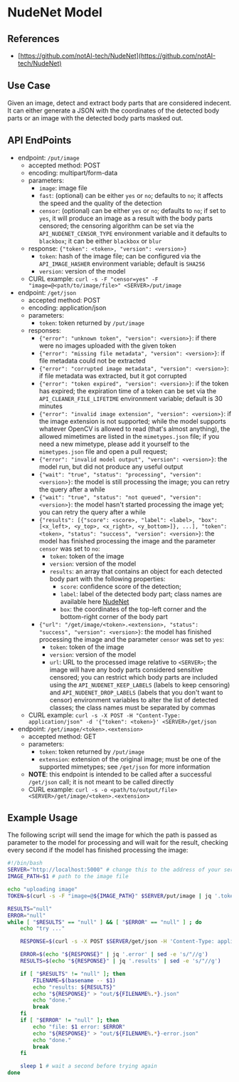 # NudeNet Model #

## References ##

- [https://github.com/notAI-tech/NudeNet](https://github.com/notAI-tech/NudeNet)

## Use Case ##

Given an image, detect and extract body parts that are considered indecent. It can either generate a JSON with the coordinates of the detected body parts or an image with the detected body parts masked out.

## API EndPoints ##

- endpoint: `/put/image`
    - accepted method: POST
    - encoding: multipart/form-data
    - parameters:
        - `image`: image file
        - `fast`: (optional) can be either `yes` or `no`; defaults to `no`; it affects the speed and the quality of the detection
        - `censor`: (optional) can be either `yes` or `no`; defaults to `no`; if set to `yes`, it will produce an image as a result with the body parts censored; the censoring algorithm can be set via the `API_NUDENET_CENSOR_TYPE` environment variable and it defaults to `blackbox`; it can be either `blackbox` or `blur`
    - response: `{"token": <token>, "version": <version>}`
        - `token`: hash of the image file; can be configured via the `API_IMAGE_HASHER` environment variable; default is `SHA256`
        - `version`: version of the model
    - CURL example: `curl -s -F "censor=yes" -F "image=@<path/to/image/file>" <SERVER>/put/image`
- endpoint: `/get/json`
    - accepted method: POST
    - encoding: application/json
    - parameters:
        - `token`: token returned by `/put/image`
    - responses:
        - `{"error": "unknown token", "version": <version>}`: if there were no images uploaded with the given token
        - `{"error": "missing file metadata", "version": <version>}`: if file metadata could not be extracted
        - `{"error": "corrupted image metadata", "version": <version>}`: if file metadata was extracted, but it got corrupted
        - `{"error": "token expired", "version": <version>}`: if the token has expired; the expiration time of a token can be set via the `API_CLEANER_FILE_LIFETIME` environment variable; default is 30 minutes
        - `{"error": "invalid image extension", "version": <version>}`: if the image extension is not supported; while the model supports whatever OpenCV is allowed to read (that's almost anything), the allowed mimetimes are listed in the `mimetypes.json` file; if you need a new mimetype, please add it yourself to the `mimetypes.json` file and open a pull request;
        - `{"error": "invalid model output", "version": <version>}`: the model run, but did not produce any useful output
        - `{"wait": "true", "status": "processing", "version": <version>}`: the model is still processing the image; you can retry the query after a while
        - `{"wait": "true", "status": "not queued", "version": <version>}`: the model hasn't started processing the image yet; you can retry the query after a while
        - `{"results": [{"score": <score>, "label": <label>, "box": [<x_left>, <y_top>, <x_right>, <y_bottom>]}, ...], "token": <token>, "status": "success", "version": <version>}`: the model has finished processing the image and the parameter `censor` was set to `no`:
            - `token`: token of the image
            - `version`: version of the model
            - `results`: an array that contains an object for each detected body part with the following properties:
                - `score`: confidence score of the detection;
                - `label`: label of the detected body part; class names are available here [NudeNet](https://github.com/notAI-tech/NudeNet)
                - `box`: the coordinates of the top-left corner and the bottom-right corner of the body part
        - `{"url": "/get/image/<token>.<extension>, "status": "success", "version": <version>}`: the model has finished processing the image and the parameter `censor` was set to `yes`:
            - `token`: token of the image
            - `version`: version of the model
            - `url`: URL to the processed image relative to `<SERVER>`; the image will have any body parts considered sensitive censored; you can restrict which body parts are included using the `API_NUDENET_KEEP_LABELS` (labels to keep censoring) and `API_NUDENET_DROP_LABELS` (labels that you don't want to censor) environment variables to alter the list of detected classes; the class names must be separated by commas
    - CURL example: `curl -s -X POST -H "Content-Type: application/json" -d '{"token": <token>}' <SERVER>/get/json`
- endpoint: `/get/image/<token>.<extension>`
    - accepted method: GET
    - parameters:
        - `token`: token returned by `/put/image`
        - `extension`: extension of the original image; must be one of the supported mimetypes; see `/get/json` for more information
    - **NOTE**: this endpoint is intended to be called after a successful `/get/json` call; it is not meant to be called directly
    - CURL example: `curl -s -o <path/to/output/file> <SERVER>/get/image/<token>.<extension>`
## Example Usage ##

The following script will send the image for which the path is passed as parameter to the model for processing and will wait for the result, checking every second if the model has finished processing the image:

```bash
#!/bin/bash
SERVER="http://localhost:5000" # change this to the address of your server
IMAGE_PATH=$1 # path to the image file

echo "uploading image"
TOKEN=$(curl -s -F "image=@${IMAGE_PATH}" $SERVER/put/image | jq '.token' | sed -e 's/"//g')

RESULTS="null"
ERROR="null"
while [ "$RESULTS" == "null" ] && [ "$ERROR" == "null" ] ; do
    echo "try ..."

    RESPONSE=$(curl -s -X POST $SERVER/get/json -H 'Content-Type: application/json' -d "{\"token\": \"${TOKEN}\"}")

    ERROR=$(echo "${RESPONSE}" | jq '.error' | sed -e 's/"//g')
    RESULTS=$(echo "${RESPONSE}" | jq '.results' | sed -e 's/"//g')

    if [ "$RESULTS" != "null" ]; then
        FILENAME=$(basename -- $1)
        echo "results: ${RESULTS}"
        echo "${RESPONSE}" > "out/${FILENAME%.*}.json"
        echo "done."
        break
    fi
    if [ "$ERROR" != "null" ]; then
        echo "file: $1 error: $ERROR"
        echo "${RESPONSE}" > "out/${FILENAME%.*}-error.json"
        echo "done."
        break
    fi

    sleep 1 # wait a second before trying again
done
```
